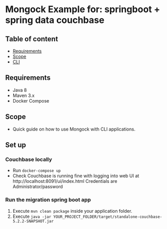 # Mongock Example for: springboot + spring data couchbase

## Table of content
- [Requirements](#requirements)
- [Scope](#scope)
- [CLI](#cli)

## Requirements
- Java 8
- Maven 3.x
- Docker Compose

## Scope
- Quick guide on how to use Mongock with CLI applications.

## Set up
### Couchbase locally
- Run `docker-compose up`
- Check Couchbase is running fine with logging into web UI at http://localhost:8091/ui/index.html Credentials are Administrator/password

### Run the migration spring boot app

1. Execute `mvn clean package` inside your application folder.
2. Execute `java -jar YOUR_PROJECT_FOLDER/target/standalone-couchbase-5.2.2-SNAPSHOT.jar`

